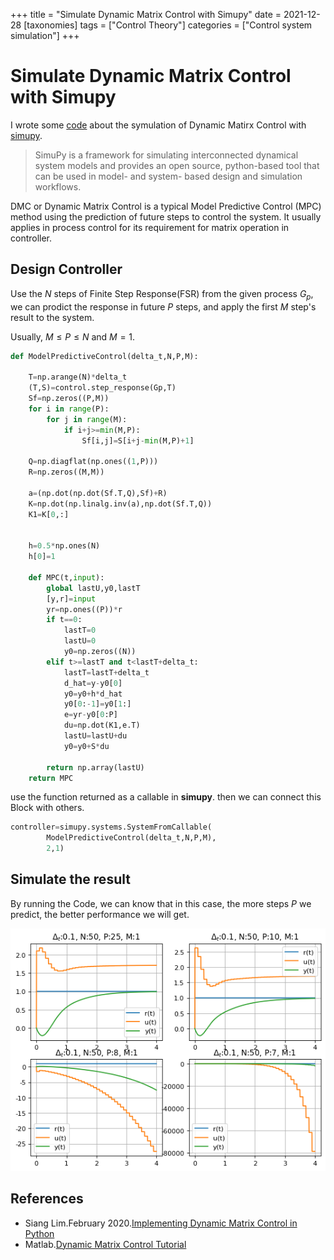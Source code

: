 +++
title = "Simulate Dynamic Matrix Control with Simupy"
date = 2021-12-28
[taxonomies]
tags = ["Control Theory"]
categories = ["Control system simulation"]
+++

# Simulate Dynamic Matrix Control with Simupy

I wrote some [code][mycode] about the symulation of Dynamic Matirx Control with [simupy][simupy].

> SimuPy is a framework for simulating interconnected dynamical system models and
> provides an open source, python-based tool that can be used in model- and system- based design and simulation workflows.

DMC or Dynamic Matrix Control is a typical Model Predictive Control (MPC) method using the prediction of future steps to control the system.
It usually applies in process control for its requirement for matrix operation in controller.

## Design Controller

Use the $N$ steps of Finite Step Response(FSR) from the given process $G_p$,
we can prodict the response in future $P$ steps,
and apply the first $M$ step's result to the system.

Usually, $M\le P \le N$ and $M=1$.

```python
def ModelPredictiveControl(delta_t,N,P,M):

    T=np.arange(N)*delta_t
    (T,S)=control.step_response(Gp,T)
    Sf=np.zeros((P,M))
    for i in range(P):
        for j in range(M):
            if i+j>=min(M,P):
                Sf[i,j]=S[i+j-min(M,P)+1]

    Q=np.diagflat(np.ones((1,P)))
    R=np.zeros((M,M))

    a=(np.dot(np.dot(Sf.T,Q),Sf)+R)
    K=np.dot(np.linalg.inv(a),np.dot(Sf.T,Q))
    K1=K[0,:]


    h=0.5*np.ones(N)
    h[0]=1

    def MPC(t,input):
        global lastU,y0,lastT
        [y,r]=input
        yr=np.ones((P))*r
        if t==0:
            lastT=0
            lastU=0
            y0=np.zeros((N))
        elif t>=lastT and t<lastT+delta_t:
            lastT=lastT+delta_t
            d_hat=y-y0[0]
            y0=y0+h*d_hat
            y0[0:-1]=y0[1:]
            e=yr-y0[0:P]
            du=np.dot(K1,e.T)
            lastU=lastU+du
            y0=y0+S*du

        return np.array(lastU)
    return MPC
```

use the function returned as a callable in **simupy**. then we can connect this Block with others.

```python
controller=simupy.systems.SystemFromCallable(
        ModelPredictiveControl(delta_t,N,P,M),
        2,1)
```

## Simulate the result

By running the Code, we can know that
in this case, the more steps $P$ we predict,
the better performance we will get.

![](/images/DMC_simlation_with_simupy.png)

## References

- Siang Lim.February 2020.[Implementing Dynamic Matrix Control in Python](https://github.com/csianglim/DMC/blob/master/DMC.ipynb)
- Matlab.[Dynamic Matrix Control Tutorial](https://www.mathworks.com/matlabcentral/mlc-downloads/downloads/submissions/19479/versions/1/previews/html/dmctutorial.html)

[mycode]: https://github.com/xsro/university-learning-code/blob/develop/7预测控制/DynamicMatrixControl/Danamic-Matrix-Control.ipynb
[simupy]: https://simupy.readthedocs.io

